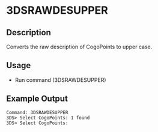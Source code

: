 # 3DSRAWDESUPPER

## Description

Converts the raw description of CogoPoints to upper case.

## Usage

* Run command (3DSRAWDESUPPER)

## Example Output

```
Command: 3DSRAWDESUPPER
3DS> Select CogoPoints: 1 found
3DS> Select CogoPoints:
```
